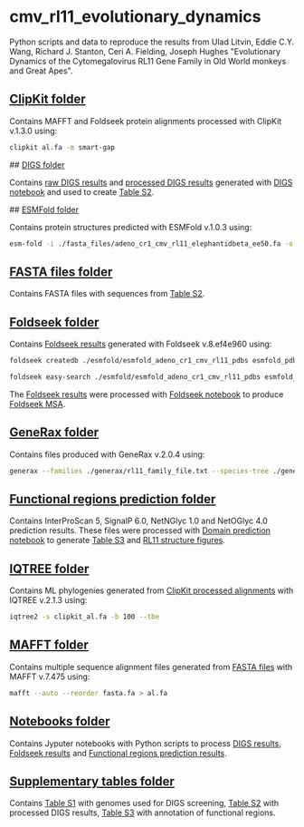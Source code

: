 # cmv_rl11_evolutionary_dynamics

Python scripts and data to reproduce the results from Ulad Litvin, Eddie C.Y. Wang, Richard J. Stanton, Ceri A. Fielding, Joseph Hughes "Evolutionary Dynamics of the Cytomegalovirus RL11 Gene Family in Old World monkeys and Great Apes".

## [ClipKit folder](clipkit)

Contains MAFFT and Foldseek protein alignments processed with ClipKit v.1.3.0 using:

```bash
clipkit al.fa -m smart-gap
```

## [DIGS folder](digs)

Contains [raw DIGS results](digs/digs_raw_results.csv) and [processed DIGS results](digs/digs_processed_results_bitscore_46_length_75_one_hcmv.csv) generated with [DIGS notebook](notebooks/process_digs_results_manuscript.ipynb) and used to create [Table S2](supplementary_tables/sup_table_2_digs_results_table.csv).

## [ESMFold folder](esmfold)

Contains protein structures predicted with ESMFold v.1.0.3 using:

```bash
esm-fold -i ./fasta_files/adeno_cr1_cmv_rl11_elephantidbeta_ee50.fa -o ./esmfold/esmfold_adeno_cr1_cmv_rl11_pdbs
```

## [FASTA files folder](fasta_files)

Contains FASTA files with sequences from [Table S2](supplementary_tables/sup_table_2_digs_results_table.csv).

## [Foldseek folder](foldseek)

Contains [Foldseek results](foldseek/foldseek_esmfold_cmv_rl11_with_rl11d_only_results.tsv) generated with Foldseek v.8.ef4e960 using:

```bash
foldseek createdb ./esmfold/esmfold_adeno_cr1_cmv_rl11_pdbs esmfold_pdbs_DB

foldseek easy-search ./esmfold/esmfold_adeno_cr1_cmv_rl11_pdbs esmfold_pdbs_DB ./foldseek/foldseek_esmfold_cmv_rl11_with_rl11d_only_results.tsv tmp --format-output "query,target,fident,alnlen,mismatch,gapopen,qstart,qend,tstart,tend,qaln,taln,evalue,bits,prob,lddt,alntmscore" --exhaustive-search -e 1
```

The [Foldseek results](foldseek/foldseek_esmfold_cmv_rl11_with_rl11d_only_results.tsv) were processed with [Foldseek notebook](notebooks/process_foldseek_results_manuscript.ipynb) to produce [Foldseek MSA](foldseek/al_foldseek_esmfold_mandrillinebeta1_RL11J.fa).

## [GeneRax folder](generax)

Contains files produced with GeneRax v.2.0.4 using:

```bash
generax --families ./generax/rl11_family_file.txt --species-tree ./generax/cmv_tree.nw --rec-model UndatedDL --prefix ./generax/cmv_rl11_all_tbe_rec
```

## [Functional regions prediction folder](interproscan_signalp_netnglyc_netoglyc)

Contains InterProScan 5, SignalP 6.0, NetNGlyc 1.0 and NetOGlyc 4.0 prediction results. These files were processed with [Domain prediction notebook](notebooks/process_domain_prediction_results.ipynb) to generate [Table S3](supplementary_tables/sup_table_3_digs_results_table_only_cmv_with_domains_coordinates.csv) and [RL11 structure figures](interproscan_signalp_netnglyc_netoglyc/figures).

## [IQTREE folder](iqtree)

Contains ML phylogenies generated from [ClipKit processed alignments](clipkit) with IQTREE v.2.1.3 using:

```bash
iqtree2 -s clipkit_al.fa -b 100 --tbe
```
## [MAFFT folder](mafft)

Contains multiple sequence alignment files generated from [FASTA files](fasta_files) with MAFFT v.7.475 using:

```bash
mafft --auto --reorder fasta.fa > al.fa
```

## [Notebooks folder](notebooks)

Contains Jyputer notebooks with Python scripts to process [DIGS results](digs), [Foldseek results](foldseek) and [Functional regions prediction results](interproscan_signalp_netnglyc_netoglyc).

## [Supplementary tables folder](supplementary_tables)

Contains [Table S1](supplementary_tables/sup_table_1_digs_genomes_table.csv) with genomes used for DIGS screening, [Table S2](supplementary_tables/sup_table_2_digs_results_table.csv) with processed DIGS results, [Table S3](supplementary_tables/sup_table_3_digs_results_table_only_cmv_with_domains_coordinates.csv) with annotation of functional regions.
